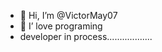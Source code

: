 - 👋 Hi, I’m @VictorMay07
- 👀 I’ love programing
- developer in process..................


<!---
VictorMay07/VictorMay07 is a ✨ special ✨ repository because its `README.md` (this file) appears on your GitHub profile.
You can click the Preview link to take a look at your changes.
--->
